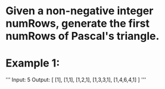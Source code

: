 # Given a non-negative integer numRows, generate the first numRows of Pascal's triangle.

# Example 1:
'''
Input: 5
Output:
[
     [1],
    [1,1],
   [1,2,1],
  [1,3,3,1],
 [1,4,6,4,1]
]
'''
